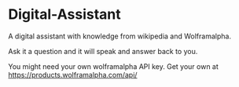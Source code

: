 # Digital-Assistant
A digital assistant with knowledge from wikipedia and Wolframalpha.

Ask it a question and it will speak and answer back to you.

You might need your own wolframalpha API key. Get your own at https://products.wolframalpha.com/api/
